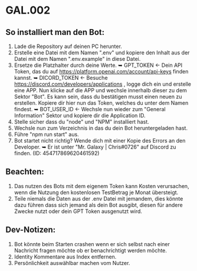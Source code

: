 # GAL.002
 
## So installiert man den Bot:

1. Lade die Repository auf deinen PC herunter.
2. Erstelle eine Datei mit dem Namen ".env" und kopiere den Inhalt aus der Datei mit dem Namen ".env.example" in diese Datei.
3. Ersetze die Platzhalter durch deine Werte.
    ➥ GPT_TOKEN <- Dein API Token, das du auf https://platform.openai.com/account/api-keys finden kannst.
    ➥ DICORD_TOKEN  <- Besuche https://discord.com/developers/applications , logge dich ein und erstelle eine APP. 
    Nun klicke auf die APP  und wechsle innerhalb dieser zu dem Sektor "Bot". Es kann sein, dass du bestätigen musst einen neuen zu erstellen. Kopiere dir hier nun das Token, welches du unter dem Namen findest.
    ➥ BOT_USER_ID <- Wechsle nun wieder zum "General Information" Sektor und kopiere dir die Application ID.
4. Stelle sicher dass du "node" und "NPM" installiert hast.
5. Wechsle nun zum Verzeichnis in das du dein Bot heruntergeladen hast.
6. Führe "npm run start" aus.
7. Bot startet nicht richtig? Wende dich mit einer Kopie des Errors an den Developer.
    ➥ Er ist unter "Mr. Galaxy | Chris#0726" auf Discord zu finden. (ID: 454717869620461592)

## Beachten:
1. Das nutzen des Bots mit dem eigenem Token kann Kosten verursachen, wenn die Nutzung den kostenlosen TestBetrag je Monat übersteigt.
2. Teile niemals die Daten aus der .env Datei mit jemandem, dies könnte dazu führen dass sich jemand als dein Bot ausgibt, diesen für andere Zwecke nutzt oder dein GPT Token ausgenutzt wird.

## Dev-Notizen:
1. Bot könnte beim Starten crashen wenn er sich selbst nach einer Nachricht fragen möchte ob er benachrichtigt werden möchte.
2. Identity Kommentare aus Index entfernen.
3. Persönlichkeit auswählbar machen vom Nutzer.